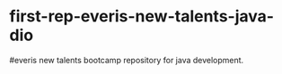 # first-rep-everis-new-talents-java-dio
#everis new talents bootcamp repository for java development. 
